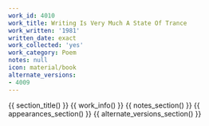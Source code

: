 ```yaml
---
work_id: 4010
work_title: Writing Is Very Much A State Of Trance
work_written: '1981'
written_date: exact
work_collected: 'yes'
work_category: Poem
notes: null
icon: material/book
alternate_versions:
- 4009
---
```


{{ section_title() }}
{{ work_info() }}
{{ notes_section() }}
{{ appearances_section() }}
{{ alternate_versions_section() }}